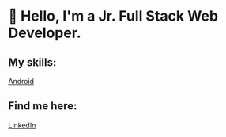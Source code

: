 # 👋 Hello, I'm a Jr. Full Stack Web Developer.

## My skills:

[Android](https://img.shields.io/badge/Android-300C84?style=for-the-badge&logo=android&logoColor=white&labelColor=101010)

## Find me here:

[LinkedIn](https://www.linkedin.com/in/annalisa-de-santis-354a7b205)

